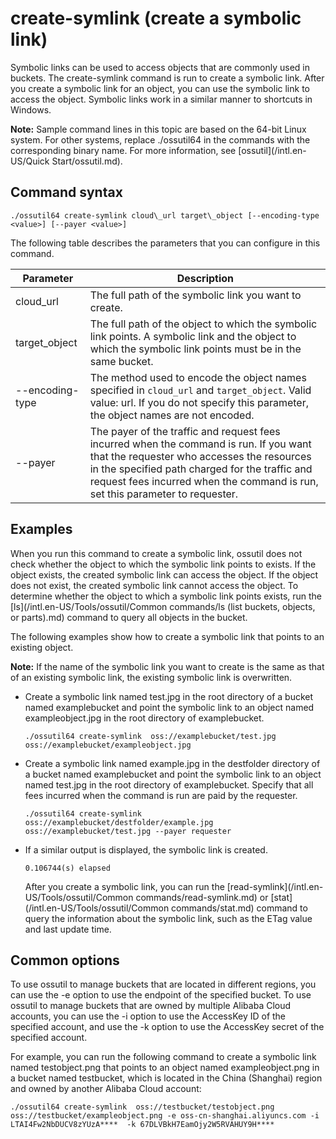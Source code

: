# create-symlink \(create a symbolic link\)

Symbolic links can be used to access objects that are commonly used in buckets. The create-symlink command is run to create a symbolic link. After you create a symbolic link for an object, you can use the symbolic link to access the object. Symbolic links work in a similar manner to shortcuts in Windows.

**Note:** Sample command lines in this topic are based on the 64-bit Linux system. For other systems, replace ./ossutil64 in the commands with the corresponding binary name. For more information, see [ossutil](/intl.en-US/Quick Start/ossutil.md).

## Command syntax

```
./ossutil64 create-symlink cloud\_url target\_object [--encoding-type <value>] [--payer <value>]
```

The following table describes the parameters that you can configure in this command.

|Parameter|Description|
|---------|-----------|
|cloud\_url|The full path of the symbolic link you want to create.|
|target\_object|The full path of the object to which the symbolic link points. A symbolic link and the object to which the symbolic link points must be in the same bucket.|
|--encoding-type|The method used to encode the object names specified in `cloud_url` and `target_object`. Valid value: url. If you do not specify this parameter, the object names are not encoded.|
|--payer|The payer of the traffic and request fees incurred when the command is run. If you want that the requester who accesses the resources in the specified path charged for the traffic and request fees incurred when the command is run, set this parameter to requester.|

## Examples

When you run this command to create a symbolic link, ossutil does not check whether the object to which the symbolic link points to exists. If the object exists, the created symbolic link can access the object. If the object does not exist, the created symbolic link cannot access the object. To determine whether the object to which a symbolic link points exists, run the [ls](/intl.en-US/Tools/ossutil/Common commands/ls (list buckets, objects, or parts).md) command to query all objects in the bucket.

The following examples show how to create a symbolic link that points to an existing object.

**Note:** If the name of the symbolic link you want to create is the same as that of an existing symbolic link, the existing symbolic link is overwritten.

-   Create a symbolic link named test.jpg in the root directory of a bucket named examplebucket and point the symbolic link to an object named exampleobject.jpg in the root directory of examplebucket.

    ```
    ./ossutil64 create-symlink  oss://examplebucket/test.jpg  oss://examplebucket/exampleobject.jpg
    ```

-   Create a symbolic link named example.jpg in the destfolder directory of a bucket named examplebucket and point the symbolic link to an object named test.jpg in the root directory of examplebucket. Specify that all fees incurred when the command is run are paid by the requester.

    ```
    ./ossutil64 create-symlink  oss://examplebucket/destfolder/example.jpg  oss://examplebucket/test.jpg --payer requester
    ```

-   If a similar output is displayed, the symbolic link is created.

    ```
    0.106744(s) elapsed
    ```

    After you create a symbolic link, you can run the [read-symlink](/intl.en-US/Tools/ossutil/Common commands/read-symlink.md) or [stat](/intl.en-US/Tools/ossutil/Common commands/stat.md) command to query the information about the symbolic link, such as the ETag value and last update time.


## Common options

To use ossutil to manage buckets that are located in different regions, you can use the -e option to use the endpoint of the specified bucket. To use ossutil to manage buckets that are owned by multiple Alibaba Cloud accounts, you can use the -i option to use the AccessKey ID of the specified account, and use the -k option to use the AccessKey secret of the specified account.

For example, you can run the following command to create a symbolic link named testobject.png that points to an object named exampleobject.png in a bucket named testbucket, which is located in the China \(Shanghai\) region and owned by another Alibaba Cloud account:

```
./ossutil64 create-symlink  oss://testbucket/testobject.png  oss://testbucket/exampleobject.png -e oss-cn-shanghai.aliyuncs.com -i LTAI4Fw2NbDUCV8zYUzA****  -k 67DLVBkH7EamOjy2W5RVAHUY9H****
```

